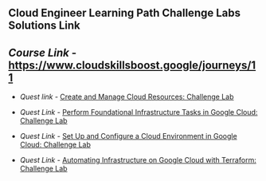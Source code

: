 ## Cloud Engineer Learning Path Challenge Labs Solutions Link
## *Course Link* - https://www.cloudskillsboost.google/journeys/11

* *Quest link* - [Create and Manage Cloud Resources: Challenge Lab](https://www.cloudskillsboost.google/quests/120)

* *Quest Link* - [Perform Foundational Infrastructure Tasks in Google Cloud: Challenge Lab](https://www.cloudskillsboost.google/quests/118?parent=catalog)

* *Quest Link* - [Set Up and Configure a Cloud Environment in Google Cloud: Challenge Lab](https://www.cloudskillsboost.google/quests/119?parent=catalog)

* *Quest Link* - [Automating Infrastructure on Google Cloud with Terraform: Challenge Lab](https://www.cloudskillsboost.google/quests/159?parent=catalog)